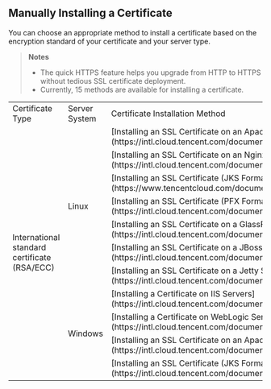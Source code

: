 ## Manually Installing a Certificate

You can choose an appropriate method to install a certificate based on the encryption standard of your certificate and your server type.

> **Notes**
> - The quick HTTPS feature helps you upgrade from HTTP to HTTPS without tedious SSL certificate deployment.
> - Currently, 15 methods are available for installing a certificate.

<table>
<tr>
<td rowspan="1" colSpan="1" >Certificate Type</td>
<td rowspan="1" colSpan="1" >Server System</td>
<td rowspan="1" colSpan="1" >Certificate Installation Method</td>
</tr>
<tr>
<td rowspan="12" colSpan="1" >International standard certificate (RSA/ECC)</td>
<td rowspan="8" colSpan="1" >Linux</td>
</tr>
<tr>
<td rowspan="1" colSpan="1" >[Installing an SSL Certificate on an Apache Server (Linux)](https://intl.cloud.tencent.com/document/product/1007/30953)</td>
</tr>
<tr>
<td rowspan="1" colSpan="1" >[Installing an SSL Certificate on an Nginx Server](https://intl.cloud.tencent.com/document/product/1007/30954)</td>
</tr>
<tr>
<td rowspan="1" colSpan="1" >[Installing an SSL Certificate (JKS Format) on a Tomcat Server](https://www.tencentcloud.com/document/product/1007/50805)</td>
</tr>
<tr>
<td rowspan="1" colSpan="1" >[Installing an SSL Certificate (PFX Format) on a Tomcat Server](https://intl.cloud.tencent.com/document/product/1007/30956)</td>
</tr>
<tr>
<td rowspan="1" colSpan="1" >[Installing an SSL Certificate on a GlassFish Server](https://intl.cloud.tencent.com/document/product/1007/36565)</td>
</tr>
<tr>
<td rowspan="1" colSpan="1" >[Installing an SSL Certificate on a JBoss Server](https://intl.cloud.tencent.com/document/product/1007/36566)</td>
</tr>
<tr>
<td rowspan="1" colSpan="1" >[Installing an SSL Certificate on a Jetty Server](https://intl.cloud.tencent.com/document/product/1007/36567)</td>
</tr>
<tr>
<td rowspan="4" colSpan="1" >Windows</td>
<td rowspan="1" colSpan="1" >[Installing a Certificate on IIS Servers](https://intl.cloud.tencent.com/document/product/1007/30955)</td>
</tr>
<tr>
<td rowspan="1" colSpan="1" >[Installing a Certificate on WebLogic Servers](https://intl.cloud.tencent.com/document/product/1007/38093)</td>
</tr>
<tr>
<td rowspan="1" colSpan="1" >[Installing an SSL Certificate on an Apache Server (Windows)](https://intl.cloud.tencent.com/document/product/1007/50198)</td>
</tr>
<tr>
<td rowspan="1" colSpan="1" >[Installing an SSL Certificate (JKS Format) on a Tomcat Server](https://intl.cloud.tencent.com/document/product/1007/43804)</td>
</tr>
</table>







